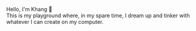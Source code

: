 Hello, I'm Khang 👋\
This is my playground where, in my spare time, I dream up and tinker with whatever I can create on my computer.
